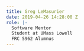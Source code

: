 ```yaml
---
title: Greg LeMasurier
date: 2019-04-26 14:28:00 Z
role: |-
  Software Mentor
  Student at UMass Lowell
  FRC 5962 Alumnus
---
```


